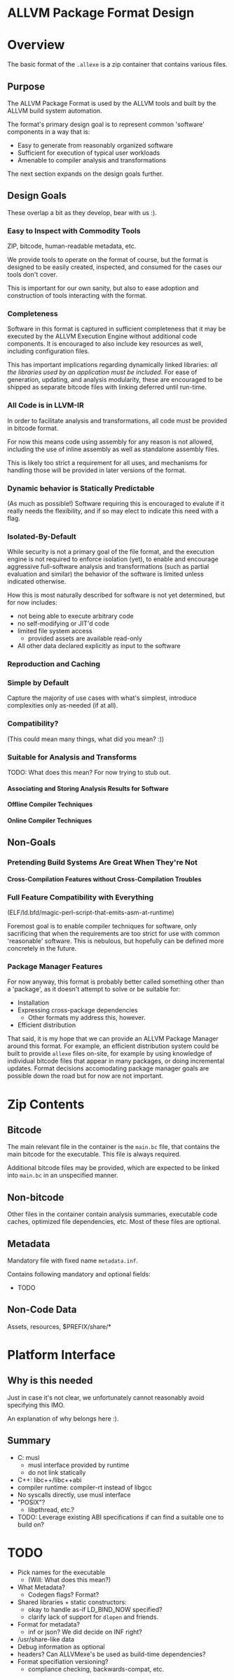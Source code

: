 # ALLVM Package Format Design

# Overview

The basic format of the `.allexe` is a zip container that
contains various files.

## Purpose

The ALLVM Package Format is used by the ALLVM tools and
built by the ALLVM build system automation.

The format's primary design goal is to represent common
'software' components in a way that is:

* Easy to generate from reasonably organized software
* Sufficient for execution of typical user workloads
* Amenable to compiler analysis and transformations

The next section expands on the design goals further.

## Design Goals

These overlap a bit as they develop, bear with us :).

### Easy to Inspect with Commodity Tools

ZIP, bitcode, human-readable metadata, etc.

We provide tools to operate on the format of course,
but the format is designed to be easily created, inspected,
and consumed for the cases our tools don't cover.

This is important for our own sanity, but also to ease
adoption and construction of tools interacting with the
format.

### Completeness

Software in this format is captured in sufficient
completeness that it may be executed by the ALLVM Execution
Engine without additional code components.
It is encouraged to also include key resources as well,
including configuration files.

This has important implications regarding dynamically
linked libraries:
*all the libraries used by an application must be included*.
For ease of generation, updating, and analysis modularity,
these are encouraged to be shipped as separate bitcode files
with linking deferred until run-time.

### All Code is in LLVM-IR

In order to facilitate analysis and transformations,
all code must be provided in bitcode format.

For now this means code using assembly for any reason
is not allowed, including the use of inline assembly
as well as standalone assembly files.

This is likely too strict a requirement for all uses,
and mechanisms for handling those will be provided
in later versions of the format.

### Dynamic behavior is Statically Predictable

(As much as possible!)
Software requiring this is encouraged to evalute if it
really needs the flexibility, and if so may elect to
indicate this need with a flag.

### Isolated-By-Default

While security is not a primary goal of the file format,
and the execution engine is not required to enforce
isolation (yet), to enable and encourage aggressive
full-software analysis and transformations (such
as partial evaluation and similar) the behavior
of the software is limited unless indicated otherwise.

How this is most naturally described for software
is not yet determined, but for now includes:

* not being able to execute arbitrary code
* no self-modifying or JIT'd code
* limited file system access
  * provided assets are available read-only
* All other data declared explicitly as input to the software

### Reproduction and Caching

### Simple by Default

Capture the majority of use cases with what's simplest,
introduce complexities only as-needed (if at all).

### Compatibility?

(This could mean many things, what did you mean? :))

### Suitable for Analysis and Transforms

TODO: What does this mean? For now trying to stub out.

#### Associating and Storing Analysis Results for Software

#### Offline Compiler Techniques

#### Online Compiler Techniques


## Non-Goals

### Pretending Build Systems Are Great When They're Not

#### Cross-Compilation Features without Cross-Compilation Troubles

### Full Feature Compatibility with Everything

(ELF/ld.bfd/magic-perl-script-that-emits-asm-at-runtime)

Foremost goal is to enable compiler techniques for software,
only sacrificing that when the requirements are too strict
for use with common 'reasonable' software.
This is nebulous, but hopefully can be defined more
concretely in the future.

### Package Manager Features

For now anyway, this format is probably better called
something other than a 'package', as it doesn't attempt to
solve or be suitable for:

* Installation
* Expressing cross-package dependencies
  * Other formats my address this, however.
* Efficient distribution

That said, it is my hope that we can provide an ALLVM
Package Manager around this format.  For example, an
efficient distribution system could be built to provide
`allexe` files on-site, for example by using knowledge of
individual bitcode files that appear in many packages,
or doing incremental updates.  Format decisions
accomodating package manager goals are possible
down the road but for now are not important.

# Zip Contents

## Bitcode
The main relevant file in the container is the `main.bc`
file, that contains the main bitcode for the executable.
This file is always required.

Additional bitcode files may be provided, which are expected
to be linked into `main.bc` in an unspecified manner.

## Non-bitcode

Other files in the container contain analysis summaries,
executable code caches, optimized file dependencies, etc.
Most of these files are optional.

## Metadata

Mandatory file with fixed name `metadata.inf`.

Contains following mandatory and optional fields:

* TODO

## Non-Code Data

Assets, resources, $PREFIX/share/*

# Platform Interface

## Why is this needed

Just in case it's not clear, we unfortunately cannot
reasonably avoid specifying this IMO.

An explanation of why belongs here :).

## Summary

* C: musl
  * musl interface provided by runtime
  * do not link statically
* C++: libc++/libc++abi
* compiler runtime: compiler-rt instead of libgcc
* No syscalls directly, use musl interface
* "POSIX"?
  * libpthread, etc.?
* TODO: Leverage existing ABI specifications if can find a
  suitable one to build on?

# TODO

* Pick names for the executable
  * (Will: What does this mean?)
* What Metadata?
  * Codegen flags? Format?
* Shared libraries + static constructors:
  * okay to handle as-if LD_BIND_NOW specified?
  * clarify lack of support for `dlopen` and friends.
* Format for metadata?
  * inf or json? We did decide on INF right?
* /usr/share-like data
* Debug information as optional
* headers? Can ALLVMexe's be used as build-time dependencies?
* Format specifiation versioning?
  * compliance checking, backwards-compat, etc.
